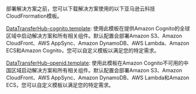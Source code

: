 部署解决方案之前，您可以下载解决方案使用的以下亚马逊云科技CloudFrormation模板。

[DataTransferHub-cognito.template][cognito]: 使用此模板在提供Amazon Cognito的全球区域中启动解决方案和所有相关组件。默认配置会部署Amazon S3、Amazon CloudFront、AWS AppSync、Amazon DynamoDB、AWS Lambda、Amazon ECS和Amazon Cognito，您可以自定义模板以满足您的特定需求。

[DataTransferHub-openid.template][openid]: 使用此模板在Amazon Cognito不可用的中国区域启动解决方案和所有相关组件。默认配置会部署Amazon S3、Amazon CloudFront、AWS AppSync、Amazon DynamoDB、AWS Lambda和Amazon ECS，您可以自定义模板以满足您的特定需求。

[cognito]: https://solutions-reference.s3.amazonaws.com/data-transfer-hub/latest/DataTransferHub-cognito.template

[openid]: https://solutions-reference.s3.amazonaws.com/data-transfer-hub/latest/DataTransferHub-openid.template


